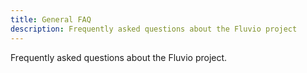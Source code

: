 ```yaml
---
title: General FAQ
description: Frequently asked questions about the Fluvio project
---
```


Frequently asked questions about the Fluvio project.
